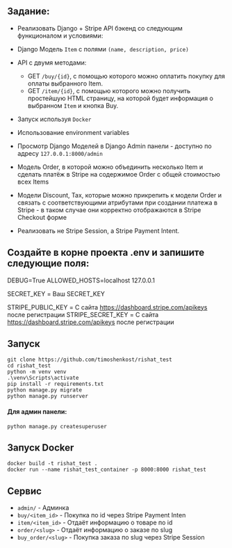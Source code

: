 Задание:
-------

* Реализовать Django + Stripe API бэкенд со следующим функционалом и условиями:
* Django Модель `Item` с полями `(name, description, price) `
* API с двумя методами:
    * GET `/buy/{id}`, c помощью которого можно оплатить покупку для оплаты выбранного Item.
    * GET `/item/{id}`, c помощью которого можно получить простейшую HTML страницу, на которой будет информация о
      выбранном `Item` и кнопка Buy.

* Запуск используя `Docker`

* Использование environment variables

* Просмотр Django Моделей в Django Admin панели - доступно по адресу `127.0.0.1:8000/admin`

* Модель Order, в которой можно объединить несколько Item и сделать платёж в Stripe на содержимое Order c общей стоимостью всех Items

* Модели Discount, Tax, которые можно прикрепить к модели Order и связать с соответствующими атрибутами при создании платежа в Stripe - в таком случае они корректно отображаются в Stripe Checkout форме

* Реализовать не Stripe Session, а Stripe Payment Intent.




## Создайте в корне проекта .env и запишите следующие поля:
DEBUG=True
ALLOWED_HOSTS=localhost 127.0.0.1

SECRET_KEY = Ваш SECRET_KEY

STRIPE_PUBLIC_KEY = С сайта https://dashboard.stripe.com/apikeys после регистрации
STRIPE_SECRET_KEY = С сайта https://dashboard.stripe.com/apikeys после регистрации



Запуск
------

```
git clone https://github.com/timoshenkost/rishat_test
cd rishat_test
python -m venv venv
.\venv\Scripts\activate
pip install -r requirements.txt
python manage.py migrate
python manage.py runserver
```

#### Для админ панели:
```
python manage.py createsuperuser
```

Запуск Docker
------

```
docker build -t rishat_test .
docker run --name rishat_test_container -p 8000:8000 rishat_test
```


Сервис
------


* `admin/` - Админка
* `buy/<item_id>` - Покупка по id через Stripe Payment Inten
* `item/<item_id>` - Отдаёт информацию о товаре по id 
* `order/<slug>` - Отдаёт информацию о заказе по slug
* `buy_order/<slug>` - Покупка заказа по slug через Stripe Session


